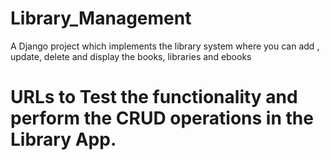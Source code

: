 # Library_Management
A Django project which implements the library system where you can add , update, delete and display the books, libraries and ebooks

# URLs to Test the functionality and perform the CRUD operations in the Library App.
